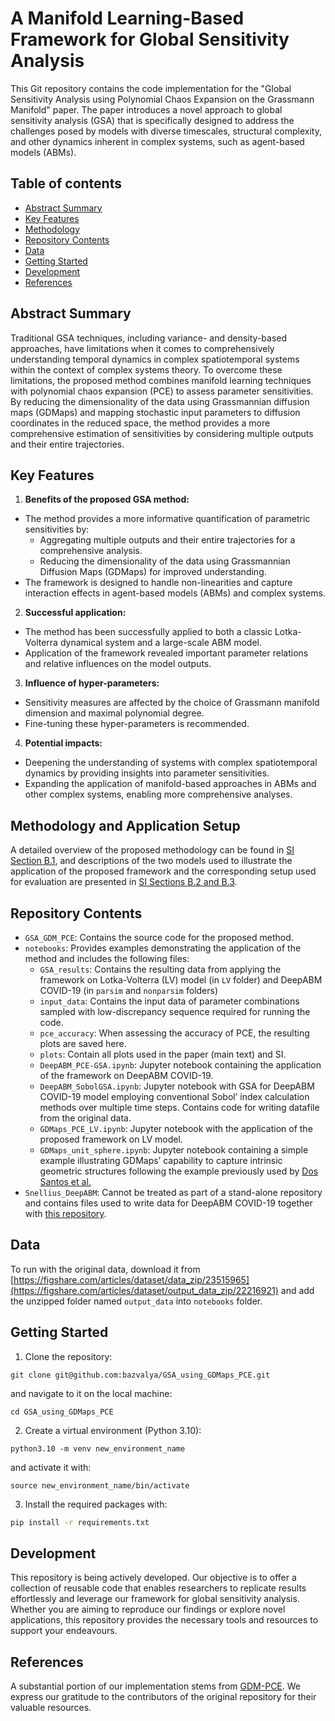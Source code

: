 # A Manifold Learning-Based Framework for Global Sensitivity Analysis

This Git repository contains the code implementation for the "Global Sensitivity Analysis using Polynomial Chaos Expansion on the Grassmann Manifold" paper. The paper introduces a novel approach to global sensitivity analysis (GSA) that is specifically designed to address the challenges posed by models with diverse timescales, structural complexity, and other dynamics inherent in complex systems, such as agent-based models (ABMs).

## Table of contents
- [Abstract Summary](#abstract-summary)
- [Key Features](#key-features)
- [Methodology](#methodology)
- [Repository Contents](#repository-contents)
- [Data](#data)
- [Getting Started](#getting-started)
- [Development](#development)
- [References ](#references)

## Abstract Summary
Traditional GSA techniques, including variance- and density-based approaches, have limitations when it comes to comprehensively understanding temporal dynamics in complex spatiotemporal systems within the context of complex systems theory. To overcome these limitations, the proposed method combines manifold learning techniques with polynomial chaos expansion (PCE) to assess parameter sensitivities. By reducing the dimensionality of the data using Grassmannian diffusion maps (GDMaps) and mapping stochastic input parameters to diffusion coordinates in the reduced space, the method provides a more comprehensive estimation of sensitivities by considering multiple outputs and their entire trajectories.

## Key Features

1. **Benefits of the proposed GSA method:** 
  - The method provides a more informative quantification of parametric sensitivities by:
    - Aggregating multiple outputs and their entire trajectories for a comprehensive analysis.
    - Reducing the dimensionality of the data using Grassmannian Diffusion Maps (GDMaps) for improved understanding.
  - The framework is designed to handle non-linearities and capture interaction effects in agent-based models (ABMs) and complex systems.
2. **Successful application:**
  - The method has been successfully applied to both a classic Lotka-Volterra dynamical system and a large-scale ABM model.
  - Application of the framework revealed important parameter relations and relative influences on the model outputs.
3. **Influence of hyper-parameters:**
  - Sensitivity measures are affected by the choice of Grassmann manifold dimension and maximal polynomial degree.
  - Fine-tuning these hyper-parameters is recommended.
4. **Potential impacts:**
  - Deepening the understanding of systems with complex spatiotemporal dynamics by providing insights into parameter sensitivities.
  - Expanding the application of manifold-based approaches in ABMs and other complex systems, enabling more comprehensive analyses.

## Methodology and Application Setup

A detailed overview of the proposed methodology can be found in [SI Section B.1](https://doi.org/10.5281/zenodo.8050579), and descriptions of the two models used to illustrate the application of the proposed framework and the corresponding setup used for evaluation are presented in [SI Sections B.2 and B.3](https://doi.org/10.5281/zenodo.8050579).

## Repository Contents

- `GSA_GDM_PCE`: Contains the source code for the proposed method.
- `notebooks`: Provides examples demonstrating the application of the method and includes the following files:
  - `GSA_results`: Contains the resulting data from applying the framework on Lotka-Volterra (LV) model (in `LV` folder) and DeepABM COVID-19 (in `parsim` and `nonparsim` folders)
  - `input_data`: Contains the input data of parameter combinations sampled with low-discrepancy sequence required for running the code.
  - `pce_accuracy`: When assessing the accuracy of PCE, the resulting plots are saved here.
  - `plots`: Contain all plots used in the paper (main text) and SI.
  - `DeepABM_PCE-GSA.ipynb`: Jupyter notebook containing the application of the framework on DeepABM COVID-19.
  - `DeepABM_SobolGSA.ipynb`: Jupyter notebook with GSA for DeepABM COVID-19 model employing conventional Sobol’ index calculation methods over multiple time steps. Contains code for writing datafile from the original data.
  - `GDMaps_PCE_LV.ipynb`: Jupyter notebook with the application of the proposed framework on LV model.
  - `GDMaps_unit_sphere.ipynb`: Jupyter notebook containing a simple example illustrating GDMaps’ capability to capture intrinsic geometric structures following the example previously used by [Dos Santos et al.](https://arxiv.org/abs/2009.07547)
- `Snellius_DeepABM`: Cannot be treated as part of a stand-alone repository and contains files used to write data for DeepABM COVID-19 together with [this repository](https://github.com/ayushchopra96/deepabm-covid).

## Data
To run with the original data, download it from [https://figshare.com/articles/dataset/data_zip/23515965](https://figshare.com/articles/dataset/output_data_zip/22216921) and add the unzipped folder named `output_data` into `notebooks` folder.

## Getting Started

1. Clone the repository:
```
git clone git@github.com:bazvalya/GSA_using_GDMaps_PCE.git
```
and navigate to it on the local machine:
```
cd GSA_using_GDMaps_PCE
```
2. Create a virtual environment (Python 3.10):
```
python3.10 -m venv new_environment_name
```
and activate it with:
```
source new_environment_name/bin/activate
```
3. Install the required packages with:
```bash
pip install -r requirements.txt
```

## Development

This repository is being actively developed. Our objective is to offer a collection of reusable code that enables researchers to replicate results effortlessly and leverage our framework for global sensitivity analysis. Whether you are aiming to reproduce our findings or explore novel applications, this repository provides the necessary tools and resources to support your endeavours.

## References 

A substantial portion of our implementation stems from [GDM-PCE](https://github.com/katiana22/GDM-PCE). We express our gratitude to the contributors of the original repository for their valuable resources.
